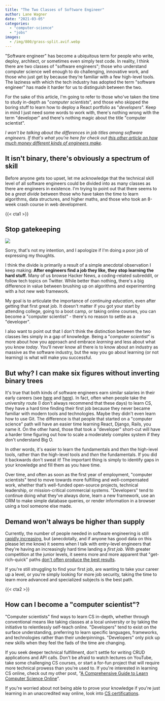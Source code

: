 ```yaml
---
title: "The Two Classes of Software Engineer"
author: Lane Wagner
date: "2021-03-05"
categories: 
  - "computer-science"
  - "jobs"
images:
  - /img/800/grass-split.avif.webp
---
```


"Software engineer" has become a ubiquitous term for people who write, deploy, architect, or sometimes even simply test code. In reality, I think there are two classes of "software engineers"; those who understand computer science well enough to do challenging, innovative work, and those who just get by because they’re familiar with a few high-level tools. The laziness with which the tech industry has adopted the term "software engineer" has made it harder for us to distinguish between the two.

For the sake of this article, I'm going to refer to those who've taken the time to study in-depth as "_computer scientists_", and those who skipped the boring stuff to learn how to deploy a React portfolio as "_developers_". Keep in mind I just need some words to work with, there's nothing wrong with the term "developer" and there's nothing magic about the title "computer scientist".

_I won't be talking about the differences in job titles among software engineers. If that's what you're here for check out [this other article on how much money different kinds of engineers make](/computer-science/highest-paying-computer-science-jobs/)._

## It isn't binary, there's obviously a spectrum of skill

Before anyone gets too upset, let me acknowledge that the technical skill level of all software engineers could be divided into as many classes as there are engineers in existence. I'm trying to point out that there seems to be a _great divide_ between those who have taken the time to learn algorithms, data structures, and higher maths, and those who took an 8-week crash course in web development.

{{< cta1 >}}

## Stop gatekeeping

![](/img/800/i-am-the-gatekeeper-41079851.jpg)

Sorry, that's not my intention, and I apologize if I'm doing a poor job of expressing my thoughts.

I think the divide is primarily a result of a simple anecdotal observation I keep making: **After engineers find a job they like, they stop learning the hard stuff.** Many of us browse Hacker News, a coding-related subreddit, or follow tech topics on Twitter. While better than nothing, there's a big difference in value between brushing up on algorithms and experimenting with a hot new web framework.

My goal is to articulate the importance of _continuing education_, even after getting that first great job. It doesn't matter if you got your start by attending college, going to a boot camp, or taking online courses, you can become a "computer scientist" - there's no reason to settle as a "developer".

I also want to point out that I don't think the distinction between the two classes lies simply in a gap of knowledge. Being a "_computer scientist_" is more about how you approach and embrace _learning_ and less about what you know _today_. You'll never know all there is to know about an industry as massive as the software industry, but the way you go about learning (or not learning) is what will make you successful.

## But why? I can make six figures without inverting binary trees

It's true that both kinds of software engineers earn similar salaries in their early careers (see [here](https://www.coursereport.com/2020-guide-to-coding-bootcamps-by-course-report.pdf) and [here](https://www.naceweb.org/job-market/compensation/computer-science-grads-projected-to-be-top-paid-in-major/)). In fact, often when people take the university route (I don't always recommend that these days) to learn CS, they have a hard time finding their first job because they never became familiar with modern tools and technologies. Maybe they didn't even learn how to use Git. The difference is that people that started on a "computer science" path will have an easier time learning React, Django, Rails, you name it. On the other hand, those that took a "developer" short-cut will have a harder time figuring out how to scale a moderately complex system if they don't understand Big O.

In other words, it's easier to learn the fundamentals and _then_ the high-level tools, rather than the high-level tools and _then_ the fundamentals. If you did it backwards don't sweat it! The important thing is simply to identify gaps in your knowledge and fill them as you have time.

Over time, and often as soon as the first year of employment, "computer scientists" tend to move towards more fulfilling and well-compensated work, whether that’s well-funded open-source projects, technical leadership, or mission-critical commercial systems. "Developers" tend to continue doing what they've always done, learn a new framework, use an ORM to make simple database queries, or render information in a browser using a tool someone else made.

## Demand won't always be higher than supply

Currently, the number of people needed in software engineering is still [rapidly increasing](http://econdataus.com/claim400k.htm), but (anecdotally, and if anyone has good data on this please let me know) it seems when I talk with entry-level engineers that they're having an increasingly hard time landing a _first job_. With greater competition at the junior levels, it seems more and more apparent that "get-rich-quick" paths [don't often produce the best results](/jobs/getting-a-job-after-coding-bootcamp-is-hard/).

If you're still struggling to find your first job, are wanting to take your career up a level, or you're simply looking for more job security, taking the time to learn more advanced and specialized subjects is the best path.

{{< cta2 >}}

## How can I become a "computer scientist"?

"Computer scientists" find ways to learn CS in-depth, whether through conventional means like taking classes at a local university or by taking the initiative to relentlessly self-teach online. "Developers" tend to exist on the surface understanding, preferring to learn specific languages, frameworks, and technologies rather than their underpinnings. "Developers" only pick up new skills when they feel the fads of the time are changing.

If you seek deeper technical fulfillment, don't settle for writing CRUD applications and API calls. Don't be afraid to watch lectures on YouTube, take some challenging CS courses, or start a for-fun project that will require more technical prowess than you're used to. If you're interested in learning CS online, check out my other post, "[A Comprehensive Guide to Learn Computer Science Online](/computer-science/comprehensive-guide-to-learn-computer-science-online/)".

If you're worried about not being able to prove your knowledge if you're just learning in an unaccredited way online, look into [CS certifications](/computer-science/guide-to-certificate-in-computer-science/).
